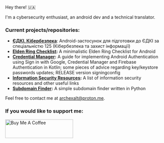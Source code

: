 Hey there! 🇺🇦

I'm a cybersecurity enthusiast, an android dev and a technical translator.

### Current projects/repositories:
- **[ЄДКІ. Кібербезпека](https://github.com/ArchExalt/EDKI.Kiberbezpeka)**: Android-застосунок для підготовки до ЄДКІ за спеціальністю 125 (Кібербезпека та захист інформації)
- **[Elden Ring Checklist](https://github.com/ArchExalt/EldenRingChecklist):** A minimalistic Elden Ring Checklist for Android
- **[Credential Manager](https://github.com/ArchExalt/CredentialManager):** A guide for implementing Android Authentication using Sign in with Google, Credential Manager and Firebase Authentication in Kotlin; some pieces of advice regarding key/keystore passwords updates; RELEASE version signingconfig
- **[Information Security Resources](https://github.com/ArchExalt/InfoSecResources):** A list of information security resources and other useful links
- **[Subdomain Finder](https://github.com/ArchExalt/SubdomainFinder):** A simple subdomain finder written in Python

Feel free to contact me at archexalt@proton.me.

### If you would like to support me:

<a href="https://www.buymeacoffee.com/archexalt" target="_blank"><img src="https://cdn.buymeacoffee.com/buttons/v2/arial-red.png" alt="Buy Me A Coffee" style="height: 60px !important;width: 217px !important;" ></a>
